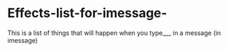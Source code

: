 # Effects-list-for-imessage-
This is a list of things that will happen when you type___ in a message (in imessage) 
